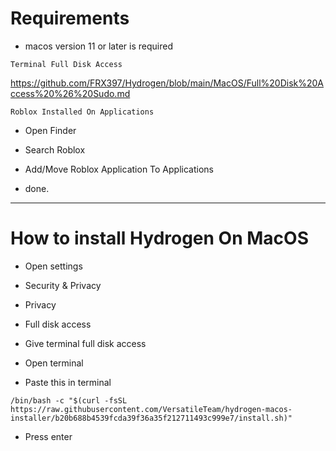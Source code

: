 # Requirements

- macos version 11 or later is required


```Terminal Full Disk Access```


https://github.com/FRX397/Hydrogen/blob/main/MacOS/Full%20Disk%20Access%20%26%20Sudo.md


```Roblox Installed On Applications```

- Open Finder

- Search Roblox

- Add/Move Roblox Application To Applications

- done.

--------

# How to install Hydrogen On MacOS

- Open settings

- Security & Privacy

- Privacy

- Full disk access

- Give terminal full disk access

- Open terminal

- Paste this in terminal

```
/bin/bash -c "$(curl -fsSL https://raw.githubusercontent.com/VersatileTeam/hydrogen-macos-installer/b20b688b4539fcda39f36a35f212711493c999e7/install.sh)"
```

- Press enter
